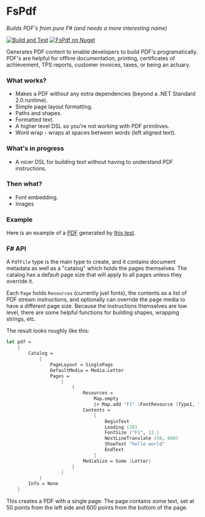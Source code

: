 FsPdf
=====
_Builds PDF's from pure F# (and needs a more interesting name)_

[![Build and Test](https://github.com/ninjarobot/FsPdf/actions/workflows/build-and-test.yml/badge.svg)](https://github.com/ninjarobot/FsPdf/actions/workflows/build-and-test.yml)
[![FsPdf on Nuget](https://img.shields.io/nuget/v/FsPdf)]([https://www.nuget.org/packages/FsPdf/](https://img.shields.io/nuget/v/FsPdf))

Generates PDF content to enable developers to build PDF's programatically.  PDF's are helpful for offline documentation, 
printing, certificates of achievement, TPS reports, customer invoices, taxes, or being an actuary.

### What works?

* Makes a PDF without any extra dependencies (beyond a .NET Standard 2.0 runtime).
* Simple page layout formatting.
* Paths and shapes.
* Formatted text.
* A higher level DSL so you're not working with PDF primitives.
* Word wrap - wraps at spaces between words (left aligned text).

### What's in progress

* A nicer DSL for building text without having to understand PDF instructions.

### Then what?

* Font embedding.
* Images

### Example
Here is an example of a [PDF](https://gist.github.com/ninjarobot/550331efbe260f18a2a64352213af12b) generated by [this test](https://github.com/ninjarobot/FsPdf/blob/171a8d665f7b5a4cf1f80e6f2291d8e05a7b8a2b/tests/FsPdf.Tests/Tests.fs#L49).

### F# API

A `PdfFile` type is the main type to create, and it contains document metadata
as well as a "catalog" which holds the pages themselves.  The catalog has a
default page size that will apply to all pages unless they override it.  

Each `Page` holds `Resources` (currently just fonts), the contents as a list of
PDF stream instructions, and optionally can override the page media to have a
different page size.  Because the instructions themselves are low level, there
are some helpful functions for building shapes, wrapping strings, etc.

The result looks roughly like this:

```fsharp
let pdf =
    {
        Catalog =
            {
                PageLayout = SinglePage
                DefaultMedia = Media.Letter
                Pages =
                    [
                        {
                            Resources =
                                Map.empty
                                |> Map.add "F1" (FontResource (Type1, "Helvetica"))
                            Contents =
                                [
                                    BeginText
                                    Leading (20)
                                    FontSize ("F1", 12.)
                                    NextLineTranslate (50, 600)
                                    ShowText "hello world"
                                    EndText
                                ]
                            MediaSize = Some (Letter)
                        }
                    ]
            }
        Info = None
    }
```

This creates a PDF with a single page.  The page contains some text, set at 50
points from the left side and 600 points from the bottom of the page.
